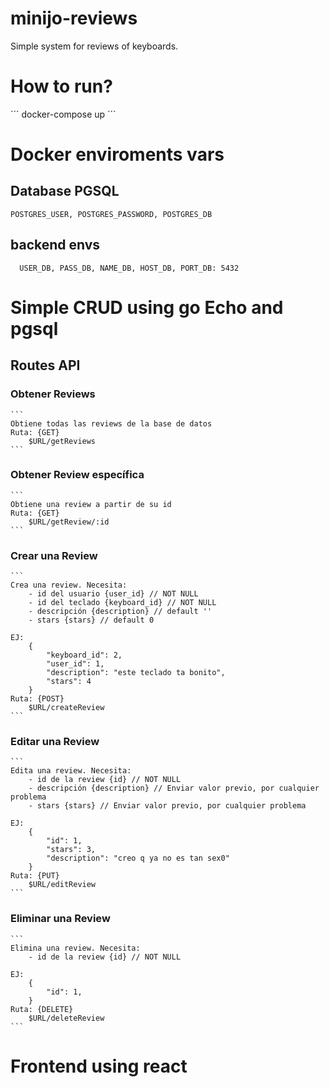 # minijo-reviews

Simple system for reviews of keyboards.

# How to run?

´´´
docker-compose up
´´´

# Docker enviroments vars

## Database PGSQL

    POSTGRES_USER, POSTGRES_PASSWORD, POSTGRES_DB

## backend envs

      USER_DB, PASS_DB, NAME_DB, HOST_DB, PORT_DB: 5432

# Simple CRUD using go Echo and pgsql

## Routes API

### Obtener Reviews

    ```
    Obtiene todas las reviews de la base de datos
    Ruta: {GET}
        $URL/getReviews
    ```
    
### Obtener Review específica

    ```
    Obtiene una review a partir de su id
    Ruta: {GET}
        $URL/getReview/:id
    ```

### Crear una Review

    ```
    Crea una review. Necesita:
        - id del usuario {user_id} // NOT NULL
        - id del teclado {keyboard_id} // NOT NULL
        - descripción {description} // default ''
        - stars {stars} // default 0

    EJ:
        {
            "keyboard_id": 2,
            "user_id": 1,
            "description": "este teclado ta bonito",
            "stars": 4
        }
    Ruta: {POST}
        $URL/createReview
    ```

### Editar una Review

    ```
    Edita una review. Necesita:
        - id de la review {id} // NOT NULL
        - descripción {description} // Enviar valor previo, por cualquier problema
        - stars {stars} // Enviar valor previo, por cualquier problema

    EJ:
        {
            "id": 1,
            "stars": 3,
            "description": "creo q ya no es tan sex0"
        }
    Ruta: {PUT}
        $URL/editReview
    ```

### Eliminar una Review

    ```
    Elimina una review. Necesita:
        - id de la review {id} // NOT NULL

    EJ:
        {
            "id": 1,
        }
    Ruta: {DELETE}
        $URL/deleteReview
    ```

# Frontend using react
